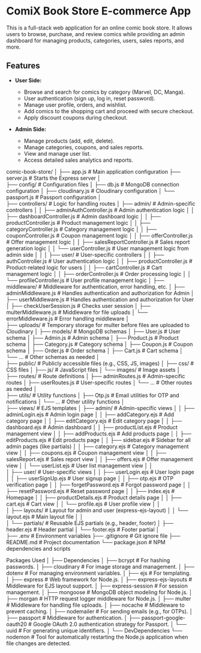 # ComiX Book Store E-commerce App

This is a full-stack web application for an online comic book store.
It allows users to browse, purchase, and review comics while providing an admin dashboard for managing products, categories, users, sales reports, and more.

## Features

- **User Side:**
  - Browse and search for comics by category (Marvel, DC, Manga).
  - User authentication (sign up, log in, reset password).
  - Manage user profile, orders, and wishlist.
  - Add comics to the shopping cart and proceed with secure checkout.
  - Apply discount coupons during checkout.

- **Admin Side:**
  - Manage products (add, edit, delete).
  - Manage categories, coupons, and sales reports.
  - View and manage user list.
  - Access detailed sales analytics and reports.


comic-book-store/
│
├── app.js                            # Main application configuration
├── server.js                         # Starts the Express server
│   
├── config/                           # Configuration files
│   ├── db.js                         # MongoDB connection configuration
│   ├── cloudinary.js                 # Cloudinary configuration
│   └── passport.js                   # Passport configuration
│   
├── controllers/                      # Logic for handling routes
│   ├── admin/                        # Admin-specific controllers
│   │   ├── adminAuthController.js    # Admin authentication logic
│   │   ├── dashboardController.js     # Admin dashboard logic
│   │   ├── productController.js       # Product management logic
│   │   ├── categoryController.js      # Category management logic
│   │   ├── couponController.js        # Coupon management logic
│   │   ├── offerController.js         # Offer management logic
│   │   ├── salesReportController.js   # Sales report generation logic
│   │   └── userController.js          # User management logic from admin side
│   │
│   ├── user/                          # User-specific controllers
│   │   ├── authController.js          # User authentication logic
│   │   ├── productController.js       # Product-related logic for users
│   │   ├── cartController.js          # Cart management logic
│   │   ├── orderController.js         # Order processing logic
│   │   └── profileController.js       # User profile management logic
│
├── middleware/                       # Middleware for authentication, error handling, etc.
│   ├── adminMiddleware.js             # Handles authentication and authorization for Admin
│   ├── userMiddleware.js              # Handles authentication and authorization for User
│   ├── checkUserSession.js            # Checks user session
│   ├── multerMiddleware.js             # Middleware for file uploads
│   └── errorMiddleware.js             # Error handling middleware
│  
├── uploads/                          # Temporary storage for multer before files are uploaded to Cloudinary
│
├── models/                           # MongoDB schemas
│   ├── User.js                       # User schema
│   ├── Admin.js                      # Admin schema
│   ├── Product.js                    # Product schema
│   ├── Category.js                   # Category schema
│   ├── Coupon.js                     # Coupon schema
│   ├── Order.js                      # Order schema
│   ├── Cart.js                       # Cart schema
│   └── ...                           # Other schemas as needed
│   
├── public/                           # Publicly accessible files (e.g., CSS, JS, images)
│   ├── css/                          # CSS files
│   ├── js/                           # JavaScript files
│   └── images/                       # Image assets
│   
├── routes/                           # Route definitions
│   ├── adminRoutes.js                # Admin-specific routes
│   ├── userRoutes.js                 # User-specific routes
│   └── ...                           # Other routes as needed
│   
├── utils/                            # Utility functions
│   ├── Otp.js                        # Email utilities for OTP and notifications
│   └── ...                           # Other utility functions
│   
├── views/                            # EJS templates
│   ├── admin/                        # Admin-specific views
│   │   ├── adminLogin.ejs            # Admin login page
│   │   ├── addCategory.ejs           # Add category page
│   │   ├── editCategory.ejs          # Edit category page
│   │   ├── dashboard.ejs             # Admin dashboard
│   │   ├── productList.ejs           # Product management view
│   │   ├── addProducts.ejs           # Add products page
│   │   ├── editProducts.ejs          # Edit products page
│   │   ├── sidebar.ejs               # Sidebar for all admin pages (like partials)
│   │   ├── category.ejs              # Category management view
│   │   ├── coupons.ejs               # Coupon management view
│   │   ├── salesReport.ejs           # Sales report view
│   │   ├── offers.ejs                # Offer management view
│   │   └── userList.ejs              # User list management view
│   │   
│   ├── user/                         # User-specific views
│   │   ├── userLogin.ejs             # User login page
│   │   ├── userSignUp.ejs            # User signup page
│   │   ├── otp.ejs                   # OTP verification page
│   │   ├── forgetPassword.ejs        # Forgot password page
│   │   ├── resetPassword.ejs         # Reset password page
│   │   ├── index.ejs                 # Homepage
│   │   ├── productDetails.ejs        # Product details page
│   │   ├── cart.ejs                  # Cart view
│   │   └── profile.ejs               # User profile view
│   │   
│   ├── layouts/                      # Layout for admin and user (express-ejs-layout)
│   │   └── layout.ejs                # Main layout file
│   │   
│   └── partials/                     # Reusable EJS partials (e.g., header, footer)
│       ├── header.ejs                # Header partial
│       └── footer.ejs                # Footer partial
│   
├── .env                              # Environment variables
├── .gitignore                        # Git ignore file
├── README.md                         # Project documentation
└── package.json                      # NPM dependencies and scripts

Packages Used
│
├── Dependencies
│   ├── bcrypt                     # For hashing passwords.
│   ├── cloudinary                 # For image storage and management.
│   ├── dotenv                     # For managing environment variables.
│   ├── ejs                        # For templating.
│   ├── express                    # Web framework for Node.js.
│   ├── express-ejs-layouts        # Middleware for EJS layout support.
│   ├── express-session             # For session management.
│   ├── mongoose                   # MongoDB object modeling for Node.js.
│   ├── morgan                     # HTTP request logger middleware for Node.js.
│   ├── multer                     # Middleware for handling file uploads.
│   ├── nocache                    # Middleware to prevent caching.
│   ├── nodemailer                 # For sending emails (e.g., for OTPs).
│   ├── passport                   # Middleware for authentication.
│   ├── passport-google-oauth20    # Google OAuth 2.0 authentication strategy for Passport.
│   └── uuid                       # For generating unique identifiers.
│
└── DevDependencies
    └── nodemon                    # Tool for automatically restarting the Node.js application when file changes are detected.


